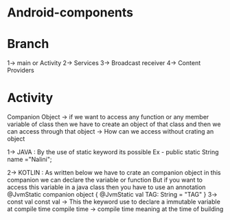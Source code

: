 # Android-components
# Branch
1-> main or Activity
2-> Services
3-> Broadcast receiver
4-> Content Providers

# Activity
  Companion Object
  -> if we want to access any function or any member variable of class then we have to create an object of that class
   and then we can access through that object
  -> How can we access without crating an object
  
  1-> JAVA :
  By the use of static keyword its possible
  Ex - public static String name ="Nalini";
  
  2-> KOTLIN :
  As written below we have to crate an companion object in this companion we can declare the variable or function
  But if you want to access this variable in a java class then you have to use an annotation @JvmStatic
   companion object {
   @JvmStatic
    val TAG: String = "TAG"
    }
  3-> const val
  const val    ->    This the keyword use to declare a immutable variable at compile time
  compile time -> compile time meaning at the time of building
